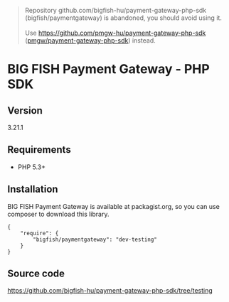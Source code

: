 > Repository github.com/bigfish-hu/payment-gateway-php-sdk (bigfish/paymentgateway) is abandoned, you should avoid using it.<br>
><br>
> Use https://github.com/pmgw-hu/payment-gateway-php-sdk ([pmgw/payment-gateway-php-sdk](https://packagist.org/packages/pmgw/payment-gateway-php-sdk)) instead.

# BIG FISH Payment Gateway - PHP SDK

## Version

3.21.1

## Requirements

 * PHP 5.3+

## Installation

BIG FISH Payment Gateway is available at packagist.org, so you can use composer to download this library.

```
{
    "require": {
        "bigfish/paymentgateway": "dev-testing"
    }
}
```

## Source code

https://github.com/bigfish-hu/payment-gateway-php-sdk/tree/testing
